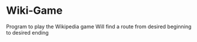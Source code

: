 # Wiki-Game
Program to play the Wikipedia game
Will find a route from desired beginning to desired ending
